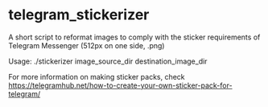 # telegram_stickerizer
A short script to reformat images to comply with the sticker requirements of Telegram Messenger (512px on one side, .png)

Usage: ./stickerizer image_source_dir destination_image_dir

For more information on making sticker packs, check https://telegramhub.net/how-to-create-your-own-sticker-pack-for-telegram/
